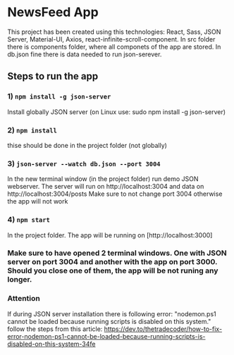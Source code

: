 # NewsFeed App

This project has been created using this technologies: React, Sass, JSON Server, Material-UI, Axios, react-infinite-scroll-component.
In src folder there is components folder, where all componets of the app are stored. In db.json fine there is data needed to run json-serever. 

## Steps to run the app


### 1) `npm install -g json-server` 
Install globally JSON server (on Linux use: sudo npm install -g json-server)

### 2) `npm install` 
thise should be done in the project folder (not globally)

### 3) `json-server --watch db.json --port 3004` 
In the new terminal window (in the project folder) run demo JSON webserver. The server will run on http://localhost:3004 and data on http://localhost:3004/posts Make sure to not change port 3004 otherwise the app will not work


### 4) `npm start` 
In the project folder. The app will be running on [http://localhost:3000]


### Make sure to have opened 2 terminal windows. One with JSON server on port 3004 and another with the app on port 3000. Should you close one of them, the app will be not runing any longer.


### Attention
If during JSON server installation there is  following error: "nodemon.ps1 cannot be loaded because running scripts is disabled on this system." follow the steps from this article: https://dev.to/thetradecoder/how-to-fix-error-nodemon-ps1-cannot-be-loaded-because-running-scripts-is-disabled-on-this-system-34fe 


